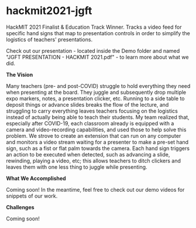 # hackmit2021-jgft
HackMIT 2021 Finalist &amp; Education Track Winner. Tracks a video feed for specific hand signs that map to presentation controls in order to simplify the logistics of teachers' presentations.

Check out our presentation - located inside the Demo folder and named "JGFT PRESENTATION - HACKMIT 2021.pdf" - to learn more about what we did.


**The Vision**

Many teachers (pre- and post-COVID) struggle to hold everything they need when presenting at the board. They juggle and subsequently drop multiple expo markers, notes, a presentation clicker, etc. Running to a side table to deposit things or advance slides breaks the flow of the lecture, and struggling to carry everything leaves teachers focusing on the logistics instead of actually being able to teach their students. My team realized that, especially after COVID-19, each classroom already is equipped with a camera and video-recording capabilities, and used those to help solve this problem. We strove to create an extension that can run on any computer and monitors a video stream waiting for a presenter to make a pre-set hand sign, such as a fist or flat palm towards the camera. Each hand sign triggers an action to be executed when detected, such as advancing a slide, rewinding, playing a video, etc; this allows teachers to ditch clickers and leaves them with one less thing to juggle while presenting.


**What We Accomplished**

Coming soon! In the meantime, feel free to check out our demo videos for snippets of our work.


**Challenges**

Coming soon!
